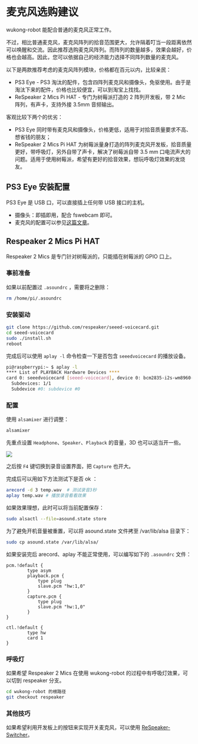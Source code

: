 # 麦克风选购建议

wukong-robot 能配合普通的麦克风正常工作。

不过，相比普通麦克风，麦克风阵列的拾音范围更大，允许隔着叮当一段距离依然可以唤醒和交流。因此推荐选购麦克风阵列。而阵列的数量越多，效果会越好，价格也会越高。因此，您可以依据自己的经济能力选择不同阵列数量的麦克风。

以下是两款推荐考虑的麦克风阵列模块，价格都在百元以内，比较亲民：

* PS3 Eye - PS3 淘汰的配件，包含四阵列麦克风和摄像头，免驱使用。由于是淘汰下来的配件，价格也比较便宜，可以到淘宝上找找。
* ReSpeaker 2 Mics Pi HAT - 专门为树莓派打造的 2 阵列开发板，带 2 Mic 阵列，有声卡，支持外接 3.5mm 音频输出。

客观比较下两个的优劣：

- PS3 Eye 同时带有麦克风和摄像头，价格更低，适用于对拾音质量要求不高、想省钱的朋友；
- ReSpeaker 2 Mics Pi HAT 为树莓派量身打造的阵列麦克风开发板，拾音质量更好，带呼吸灯，另外自带了声卡，解决了树莓派自带 3.5 mm 口电流声大的问题。适用于使用树莓派，希望有更好的拾音效果，想玩呼吸灯效果的发烧友。

## PS3 Eye 安装配置

PS3 Eye 是 USB 口，可以直接插上任何带 USB 接口的主机。

* 摄像头：即插即用，配合 fswebcam 即可。
* 麦克风的配置可以参见[这篇文章](http://renatocunha.com/blog/2012/04/playstation-eye-audio-linux/)。

## Respeaker 2 Mics Pi HAT

Respeaker 2 Mics 是专门针对树莓派的，只能插在树莓派的 GPIO 口上。

### 事前准备

如果以前配置过 `.asoundrc` ，需要将之删除：

``` sh
rm /home/pi/.asoundrc
```

### 安装驱动

``` sh
git clone https://github.com/respeaker/seeed-voicecard.git
cd seeed-voicecard
sudo ./install.sh
reboot
```

完成后可以使用 `aplay -l` 命令检查一下是否包含 `seeedvoicecard` 的播放设备。

``` sh
pi@raspberrypi:~ $ aplay -l
**** List of PLAYBACK Hardware Devices ****
card 0: seeedvoicecard [seeed-voicecard], device 0: bcm2835-i2s-wm8960-hifi wm8960-hifi-0 []
  Subdevices: 1/1
  Subdevice #0: subdevice #0
```

### 配置

使用 `alsamixer` 进行调整：

``` sh
alsamixer
```

先重点设置 `Headphone`、`Speaker`、`Playback` 的音量，3D 也可以适当开一些。

![](https://github.com/SeeedDocument/MIC_HATv1.0_for_raspberrypi/blob/master/img/alsamixer.png?raw=true)

之后按 `F4` 键切换到录音设置界面，把 `Capture` 也开大。

完成后可以用如下方法测试下是否 ok ：

``` sh
arecord -d 3 temp.wav  # 测试录音3秒
aplay temp.wav # 播放录音看看效果
```

如果效果理想，此时可以将当前配置保存：

``` sh
sudo alsactl --file=asound.state store
```

为了避免开机音量被重置，可以将 asound.state 文件拷至 /var/lib/alsa 目录下：

``` sh
sudo cp asound.state /var/lib/alsa/
```

如果安装完后 arecord、aplay 不能正常使用，可以编写如下的 `.asoundrc` 文件：

```
pcm.!default {
        type asym
        playback.pcm {
            type plug
            slave.pcm "hw:1,0"
        }
        capture.pcm {
            type plug
            slave.pcm "hw:1,0"
        }
}

ctl.!default {
        type hw
        card 1
}
```

### 呼吸灯

如果希望 Respeaker 2 Mics 在使用 wukong-robot 的过程中有呼吸灯效果，可以切到 respeaker 分支。

``` bash
cd wukong-robot 的根路径
git checkout respeaker
```

### 其他技巧

如果希望利用开发板上的按钮来实现开关麦克风，可以使用 [ReSpeaker-Switcher](https://github.com/wzpan/ReSpeaker-Switcher)。
